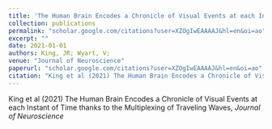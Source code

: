 ```yaml
---
title: 'The Human Brain Encodes a Chronicle of Visual Events at each Instant of Time thanks to the Multiplexing of Traveling Waves'
collection: publications
permalink: "scholar.google.com/citations?user=XZOgIwEAAAAJ&hl=en&oi=ao"
excerpt: ""
date: 2021-01-01
authors: King, JR; Wyart, V; 
venue: "Journal of Neuroscience"
paperurl: "scholar.google.com/citations?user=XZOgIwEAAAAJ&hl=en&oi=ao"
citation: "King et al (2021) The Human Brain Encodes a Chronicle of Visual Events at each Instant of Time thanks to the Multiplexing of Traveling Waves, <i>Journal of Neuroscience</i>"
---
```

King et al (2021) The Human Brain Encodes a Chronicle of Visual Events at each Instant of Time thanks to the Multiplexing of Traveling Waves, <i>Journal of Neuroscience</i>
